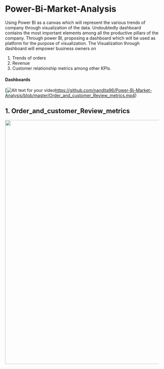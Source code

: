 # Power-Bi-Market-Analysis
Using Power BI as a canvas which will represent the various trends of company through visualization of the data. Undoubtedly dashboard contains the most important elements among all the productive pillars of the company. Through power BI, proposing a dashboard which will be used as platform for the purpose of visualization.
The Visualization through dashboard will empower business owners on 
1. Trends of orders 
2. Revenue
3. Customer relationship metrics among other KPIs. 

#### Dashboards
[![Alt text for your video](https://img.youtube.com/vi/VIDEO-ID/0.jpg)https://github.com/nandita96/Power-Bi-Market-Analysis/blob/master/Order_and_customer_Review_metrics.mp4)

## 1. Order_and_customer_Review_metrics

<img src="Power-Bi-Market-Analysis/Dashboard/Order_and_customer_Reveiws_metrics.PNG" width="1000" height="800">
